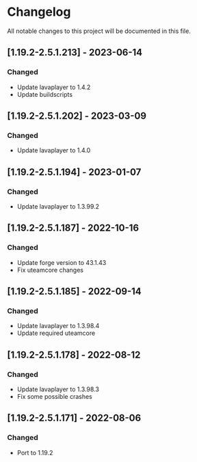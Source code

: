 # Changelog
All notable changes to this project will be documented in this file.

## [1.19.2-2.5.1.213] - 2023-06-14
### Changed
 - Update lavaplayer to 1.4.2
 - Update buildscripts

## [1.19.2-2.5.1.202] - 2023-03-09
### Changed
 - Update lavaplayer to 1.4.0

## [1.19.2-2.5.1.194] - 2023-01-07
### Changed
 - Update lavaplayer to 1.3.99.2

## [1.19.2-2.5.1.187] - 2022-10-16
### Changed
 - Update forge version to 43.1.43
 - Fix uteamcore changes

## [1.19.2-2.5.1.185] - 2022-09-14
### Changed
 - Update lavaplayer to 1.3.98.4
 - Update required uteamcore

## [1.19.2-2.5.1.178] - 2022-08-12
### Changed
 - Update lavaplayer to 1.3.98.3
 - Fix some possible crashes

## [1.19.2-2.5.1.171] - 2022-08-06
### Changed
 - Port to 1.19.2
